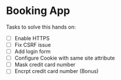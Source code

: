# Booking App

Tasks to solve this hands on: 

- [ ] Enable HTTPS
- [ ] Fix CSRF issue
- [ ] Add login form
- [ ] Configure Cookie with same site attribute
- [ ] Mask credit card number
- [ ] Encrpt credit card number (Bonus)
